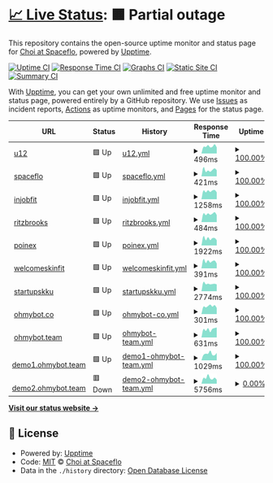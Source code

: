 # [📈 Live Status](https://choi-spaceflo.github.io/upptime-status): <!--live status--> **🟧 Partial outage**

This repository contains the open-source uptime monitor and status page for [Choi at Spaceflo](https://choi-spaceflo.github.io/uptime-status), powered by [Upptime](https://github.com/upptime/upptime).

[![Uptime CI](https://github.com/choi-spaceflo/uptime-status/workflows/Uptime%20CI/badge.svg)](https://github.com/choi-spaceflo/uptime-status/actions?query=workflow%3A%22Uptime+CI%22)
[![Response Time CI](https://github.com/choi-spaceflo/uptime-status/workflows/Response%20Time%20CI/badge.svg)](https://github.com/choi-spaceflo/uptime-status/actions?query=workflow%3A%22Response+Time+CI%22)
[![Graphs CI](https://github.com/choi-spaceflo/uptime-status/workflows/Graphs%20CI/badge.svg)](https://github.com/choi-spaceflo/uptime-status/actions?query=workflow%3A%22Graphs+CI%22)
[![Static Site CI](https://github.com/choi-spaceflo/uptime-status/workflows/Static%20Site%20CI/badge.svg)](https://github.com/choi-spaceflo/uptime-status/actions?query=workflow%3A%22Static+Site+CI%22)
[![Summary CI](https://github.com/choi-spaceflo/uptime-status/workflows/Summary%20CI/badge.svg)](https://github.com/choi-spaceflo/uptime-status/actions?query=workflow%3A%22Summary+CI%22)

With [Upptime](https://upptime.js.org), you can get your own unlimited and free uptime monitor and status page, powered entirely by a GitHub repository. We use [Issues](https://github.com/choi-spaceflo/uptime-status/issues) as incident reports, [Actions](https://github.com/choi-spaceflo/upptime-status/actions) as uptime monitors, and [Pages](https://choi-spaceflo.github.io/uptime-status) for the status page.

<!--start: status pages-->
<!-- This summary is generated by Upptime (https://github.com/upptime/upptime) -->
<!-- Do not edit this manually, your changes will be overwritten -->
<!-- prettier-ignore -->
| URL | Status | History | Response Time | Uptime |
| --- | ------ | ------- | ------------- | ------ |
| <img alt="" src="https://icons.duckduckgo.com/ip3/unicornvalley.io.ico" height="13"> [u12](https://unicornvalley.io) | 🟩 Up | [u12.yml](https://github.com/choi-spaceflo/uptime-status/commits/HEAD/history/u12.yml) | <details><summary><img alt="Response time graph" src="./graphs/u12/response-time-week.png" height="20"> 496ms</summary><br><a href="https://choi-spaceflo.github.io/uptime-status/history/u12"><img alt="Response time 534" src="https://img.shields.io/endpoint?url=https%3A%2F%2Fraw.githubusercontent.com%2Fchoi-spaceflo%2Fuptime-status%2FHEAD%2Fapi%2Fu12%2Fresponse-time.json"></a><br><a href="https://choi-spaceflo.github.io/uptime-status/history/u12"><img alt="24-hour response time 576" src="https://img.shields.io/endpoint?url=https%3A%2F%2Fraw.githubusercontent.com%2Fchoi-spaceflo%2Fuptime-status%2FHEAD%2Fapi%2Fu12%2Fresponse-time-day.json"></a><br><a href="https://choi-spaceflo.github.io/uptime-status/history/u12"><img alt="7-day response time 496" src="https://img.shields.io/endpoint?url=https%3A%2F%2Fraw.githubusercontent.com%2Fchoi-spaceflo%2Fuptime-status%2FHEAD%2Fapi%2Fu12%2Fresponse-time-week.json"></a><br><a href="https://choi-spaceflo.github.io/uptime-status/history/u12"><img alt="30-day response time 524" src="https://img.shields.io/endpoint?url=https%3A%2F%2Fraw.githubusercontent.com%2Fchoi-spaceflo%2Fuptime-status%2FHEAD%2Fapi%2Fu12%2Fresponse-time-month.json"></a><br><a href="https://choi-spaceflo.github.io/uptime-status/history/u12"><img alt="1-year response time 529" src="https://img.shields.io/endpoint?url=https%3A%2F%2Fraw.githubusercontent.com%2Fchoi-spaceflo%2Fuptime-status%2FHEAD%2Fapi%2Fu12%2Fresponse-time-year.json"></a></details> | <details><summary><a href="https://choi-spaceflo.github.io/uptime-status/history/u12">100.00%</a></summary><a href="https://choi-spaceflo.github.io/uptime-status/history/u12"><img alt="All-time uptime 95.68%" src="https://img.shields.io/endpoint?url=https%3A%2F%2Fraw.githubusercontent.com%2Fchoi-spaceflo%2Fuptime-status%2FHEAD%2Fapi%2Fu12%2Fuptime.json"></a><br><a href="https://choi-spaceflo.github.io/uptime-status/history/u12"><img alt="24-hour uptime 100.00%" src="https://img.shields.io/endpoint?url=https%3A%2F%2Fraw.githubusercontent.com%2Fchoi-spaceflo%2Fuptime-status%2FHEAD%2Fapi%2Fu12%2Fuptime-day.json"></a><br><a href="https://choi-spaceflo.github.io/uptime-status/history/u12"><img alt="7-day uptime 100.00%" src="https://img.shields.io/endpoint?url=https%3A%2F%2Fraw.githubusercontent.com%2Fchoi-spaceflo%2Fuptime-status%2FHEAD%2Fapi%2Fu12%2Fuptime-week.json"></a><br><a href="https://choi-spaceflo.github.io/uptime-status/history/u12"><img alt="30-day uptime 100.00%" src="https://img.shields.io/endpoint?url=https%3A%2F%2Fraw.githubusercontent.com%2Fchoi-spaceflo%2Fuptime-status%2FHEAD%2Fapi%2Fu12%2Fuptime-month.json"></a><br><a href="https://choi-spaceflo.github.io/uptime-status/history/u12"><img alt="1-year uptime 94.76%" src="https://img.shields.io/endpoint?url=https%3A%2F%2Fraw.githubusercontent.com%2Fchoi-spaceflo%2Fuptime-status%2FHEAD%2Fapi%2Fu12%2Fuptime-year.json"></a></details>
| <img alt="" src="https://icons.duckduckgo.com/ip3/spaceflo.io.ico" height="13"> [spaceflo](https://spaceflo.io) | 🟩 Up | [spaceflo.yml](https://github.com/choi-spaceflo/uptime-status/commits/HEAD/history/spaceflo.yml) | <details><summary><img alt="Response time graph" src="./graphs/spaceflo/response-time-week.png" height="20"> 421ms</summary><br><a href="https://choi-spaceflo.github.io/uptime-status/history/spaceflo"><img alt="Response time 498" src="https://img.shields.io/endpoint?url=https%3A%2F%2Fraw.githubusercontent.com%2Fchoi-spaceflo%2Fuptime-status%2FHEAD%2Fapi%2Fspaceflo%2Fresponse-time.json"></a><br><a href="https://choi-spaceflo.github.io/uptime-status/history/spaceflo"><img alt="24-hour response time 577" src="https://img.shields.io/endpoint?url=https%3A%2F%2Fraw.githubusercontent.com%2Fchoi-spaceflo%2Fuptime-status%2FHEAD%2Fapi%2Fspaceflo%2Fresponse-time-day.json"></a><br><a href="https://choi-spaceflo.github.io/uptime-status/history/spaceflo"><img alt="7-day response time 421" src="https://img.shields.io/endpoint?url=https%3A%2F%2Fraw.githubusercontent.com%2Fchoi-spaceflo%2Fuptime-status%2FHEAD%2Fapi%2Fspaceflo%2Fresponse-time-week.json"></a><br><a href="https://choi-spaceflo.github.io/uptime-status/history/spaceflo"><img alt="30-day response time 499" src="https://img.shields.io/endpoint?url=https%3A%2F%2Fraw.githubusercontent.com%2Fchoi-spaceflo%2Fuptime-status%2FHEAD%2Fapi%2Fspaceflo%2Fresponse-time-month.json"></a><br><a href="https://choi-spaceflo.github.io/uptime-status/history/spaceflo"><img alt="1-year response time 500" src="https://img.shields.io/endpoint?url=https%3A%2F%2Fraw.githubusercontent.com%2Fchoi-spaceflo%2Fuptime-status%2FHEAD%2Fapi%2Fspaceflo%2Fresponse-time-year.json"></a></details> | <details><summary><a href="https://choi-spaceflo.github.io/uptime-status/history/spaceflo">100.00%</a></summary><a href="https://choi-spaceflo.github.io/uptime-status/history/spaceflo"><img alt="All-time uptime 99.98%" src="https://img.shields.io/endpoint?url=https%3A%2F%2Fraw.githubusercontent.com%2Fchoi-spaceflo%2Fuptime-status%2FHEAD%2Fapi%2Fspaceflo%2Fuptime.json"></a><br><a href="https://choi-spaceflo.github.io/uptime-status/history/spaceflo"><img alt="24-hour uptime 100.00%" src="https://img.shields.io/endpoint?url=https%3A%2F%2Fraw.githubusercontent.com%2Fchoi-spaceflo%2Fuptime-status%2FHEAD%2Fapi%2Fspaceflo%2Fuptime-day.json"></a><br><a href="https://choi-spaceflo.github.io/uptime-status/history/spaceflo"><img alt="7-day uptime 100.00%" src="https://img.shields.io/endpoint?url=https%3A%2F%2Fraw.githubusercontent.com%2Fchoi-spaceflo%2Fuptime-status%2FHEAD%2Fapi%2Fspaceflo%2Fuptime-week.json"></a><br><a href="https://choi-spaceflo.github.io/uptime-status/history/spaceflo"><img alt="30-day uptime 100.00%" src="https://img.shields.io/endpoint?url=https%3A%2F%2Fraw.githubusercontent.com%2Fchoi-spaceflo%2Fuptime-status%2FHEAD%2Fapi%2Fspaceflo%2Fuptime-month.json"></a><br><a href="https://choi-spaceflo.github.io/uptime-status/history/spaceflo"><img alt="1-year uptime 99.98%" src="https://img.shields.io/endpoint?url=https%3A%2F%2Fraw.githubusercontent.com%2Fchoi-spaceflo%2Fuptime-status%2FHEAD%2Fapi%2Fspaceflo%2Fuptime-year.json"></a></details>
| <img alt="" src="https://icons.duckduckgo.com/ip3/sub.injobfit.com.ico" height="13"> [injobfit](https://sub.injobfit.com) | 🟩 Up | [injobfit.yml](https://github.com/choi-spaceflo/uptime-status/commits/HEAD/history/injobfit.yml) | <details><summary><img alt="Response time graph" src="./graphs/injobfit/response-time-week.png" height="20"> 1258ms</summary><br><a href="https://choi-spaceflo.github.io/uptime-status/history/injobfit"><img alt="Response time 1025" src="https://img.shields.io/endpoint?url=https%3A%2F%2Fraw.githubusercontent.com%2Fchoi-spaceflo%2Fuptime-status%2FHEAD%2Fapi%2Finjobfit%2Fresponse-time.json"></a><br><a href="https://choi-spaceflo.github.io/uptime-status/history/injobfit"><img alt="24-hour response time 1367" src="https://img.shields.io/endpoint?url=https%3A%2F%2Fraw.githubusercontent.com%2Fchoi-spaceflo%2Fuptime-status%2FHEAD%2Fapi%2Finjobfit%2Fresponse-time-day.json"></a><br><a href="https://choi-spaceflo.github.io/uptime-status/history/injobfit"><img alt="7-day response time 1258" src="https://img.shields.io/endpoint?url=https%3A%2F%2Fraw.githubusercontent.com%2Fchoi-spaceflo%2Fuptime-status%2FHEAD%2Fapi%2Finjobfit%2Fresponse-time-week.json"></a><br><a href="https://choi-spaceflo.github.io/uptime-status/history/injobfit"><img alt="30-day response time 1327" src="https://img.shields.io/endpoint?url=https%3A%2F%2Fraw.githubusercontent.com%2Fchoi-spaceflo%2Fuptime-status%2FHEAD%2Fapi%2Finjobfit%2Fresponse-time-month.json"></a><br><a href="https://choi-spaceflo.github.io/uptime-status/history/injobfit"><img alt="1-year response time 1057" src="https://img.shields.io/endpoint?url=https%3A%2F%2Fraw.githubusercontent.com%2Fchoi-spaceflo%2Fuptime-status%2FHEAD%2Fapi%2Finjobfit%2Fresponse-time-year.json"></a></details> | <details><summary><a href="https://choi-spaceflo.github.io/uptime-status/history/injobfit">100.00%</a></summary><a href="https://choi-spaceflo.github.io/uptime-status/history/injobfit"><img alt="All-time uptime 98.09%" src="https://img.shields.io/endpoint?url=https%3A%2F%2Fraw.githubusercontent.com%2Fchoi-spaceflo%2Fuptime-status%2FHEAD%2Fapi%2Finjobfit%2Fuptime.json"></a><br><a href="https://choi-spaceflo.github.io/uptime-status/history/injobfit"><img alt="24-hour uptime 100.00%" src="https://img.shields.io/endpoint?url=https%3A%2F%2Fraw.githubusercontent.com%2Fchoi-spaceflo%2Fuptime-status%2FHEAD%2Fapi%2Finjobfit%2Fuptime-day.json"></a><br><a href="https://choi-spaceflo.github.io/uptime-status/history/injobfit"><img alt="7-day uptime 100.00%" src="https://img.shields.io/endpoint?url=https%3A%2F%2Fraw.githubusercontent.com%2Fchoi-spaceflo%2Fuptime-status%2FHEAD%2Fapi%2Finjobfit%2Fuptime-week.json"></a><br><a href="https://choi-spaceflo.github.io/uptime-status/history/injobfit"><img alt="30-day uptime 99.93%" src="https://img.shields.io/endpoint?url=https%3A%2F%2Fraw.githubusercontent.com%2Fchoi-spaceflo%2Fuptime-status%2FHEAD%2Fapi%2Finjobfit%2Fuptime-month.json"></a><br><a href="https://choi-spaceflo.github.io/uptime-status/history/injobfit"><img alt="1-year uptime 97.68%" src="https://img.shields.io/endpoint?url=https%3A%2F%2Fraw.githubusercontent.com%2Fchoi-spaceflo%2Fuptime-status%2FHEAD%2Fapi%2Finjobfit%2Fuptime-year.json"></a></details>
| <img alt="" src="https://icons.duckduckgo.com/ip3/ritzbrooks.com.ico" height="13"> [ritzbrooks](https://ritzbrooks.com) | 🟩 Up | [ritzbrooks.yml](https://github.com/choi-spaceflo/uptime-status/commits/HEAD/history/ritzbrooks.yml) | <details><summary><img alt="Response time graph" src="./graphs/ritzbrooks/response-time-week.png" height="20"> 484ms</summary><br><a href="https://choi-spaceflo.github.io/uptime-status/history/ritzbrooks"><img alt="Response time 499" src="https://img.shields.io/endpoint?url=https%3A%2F%2Fraw.githubusercontent.com%2Fchoi-spaceflo%2Fuptime-status%2FHEAD%2Fapi%2Fritzbrooks%2Fresponse-time.json"></a><br><a href="https://choi-spaceflo.github.io/uptime-status/history/ritzbrooks"><img alt="24-hour response time 579" src="https://img.shields.io/endpoint?url=https%3A%2F%2Fraw.githubusercontent.com%2Fchoi-spaceflo%2Fuptime-status%2FHEAD%2Fapi%2Fritzbrooks%2Fresponse-time-day.json"></a><br><a href="https://choi-spaceflo.github.io/uptime-status/history/ritzbrooks"><img alt="7-day response time 484" src="https://img.shields.io/endpoint?url=https%3A%2F%2Fraw.githubusercontent.com%2Fchoi-spaceflo%2Fuptime-status%2FHEAD%2Fapi%2Fritzbrooks%2Fresponse-time-week.json"></a><br><a href="https://choi-spaceflo.github.io/uptime-status/history/ritzbrooks"><img alt="30-day response time 519" src="https://img.shields.io/endpoint?url=https%3A%2F%2Fraw.githubusercontent.com%2Fchoi-spaceflo%2Fuptime-status%2FHEAD%2Fapi%2Fritzbrooks%2Fresponse-time-month.json"></a><br><a href="https://choi-spaceflo.github.io/uptime-status/history/ritzbrooks"><img alt="1-year response time 502" src="https://img.shields.io/endpoint?url=https%3A%2F%2Fraw.githubusercontent.com%2Fchoi-spaceflo%2Fuptime-status%2FHEAD%2Fapi%2Fritzbrooks%2Fresponse-time-year.json"></a></details> | <details><summary><a href="https://choi-spaceflo.github.io/uptime-status/history/ritzbrooks">100.00%</a></summary><a href="https://choi-spaceflo.github.io/uptime-status/history/ritzbrooks"><img alt="All-time uptime 98.09%" src="https://img.shields.io/endpoint?url=https%3A%2F%2Fraw.githubusercontent.com%2Fchoi-spaceflo%2Fuptime-status%2FHEAD%2Fapi%2Fritzbrooks%2Fuptime.json"></a><br><a href="https://choi-spaceflo.github.io/uptime-status/history/ritzbrooks"><img alt="24-hour uptime 100.00%" src="https://img.shields.io/endpoint?url=https%3A%2F%2Fraw.githubusercontent.com%2Fchoi-spaceflo%2Fuptime-status%2FHEAD%2Fapi%2Fritzbrooks%2Fuptime-day.json"></a><br><a href="https://choi-spaceflo.github.io/uptime-status/history/ritzbrooks"><img alt="7-day uptime 100.00%" src="https://img.shields.io/endpoint?url=https%3A%2F%2Fraw.githubusercontent.com%2Fchoi-spaceflo%2Fuptime-status%2FHEAD%2Fapi%2Fritzbrooks%2Fuptime-week.json"></a><br><a href="https://choi-spaceflo.github.io/uptime-status/history/ritzbrooks"><img alt="30-day uptime 99.93%" src="https://img.shields.io/endpoint?url=https%3A%2F%2Fraw.githubusercontent.com%2Fchoi-spaceflo%2Fuptime-status%2FHEAD%2Fapi%2Fritzbrooks%2Fuptime-month.json"></a><br><a href="https://choi-spaceflo.github.io/uptime-status/history/ritzbrooks"><img alt="1-year uptime 97.68%" src="https://img.shields.io/endpoint?url=https%3A%2F%2Fraw.githubusercontent.com%2Fchoi-spaceflo%2Fuptime-status%2FHEAD%2Fapi%2Fritzbrooks%2Fuptime-year.json"></a></details>
| <img alt="" src="https://icons.duckduckgo.com/ip3/poinex.co.kr.ico" height="13"> [poinex](https://poinex.co.kr) | 🟩 Up | [poinex.yml](https://github.com/choi-spaceflo/uptime-status/commits/HEAD/history/poinex.yml) | <details><summary><img alt="Response time graph" src="./graphs/poinex/response-time-week.png" height="20"> 1922ms</summary><br><a href="https://choi-spaceflo.github.io/uptime-status/history/poinex"><img alt="Response time 2082" src="https://img.shields.io/endpoint?url=https%3A%2F%2Fraw.githubusercontent.com%2Fchoi-spaceflo%2Fuptime-status%2FHEAD%2Fapi%2Fpoinex%2Fresponse-time.json"></a><br><a href="https://choi-spaceflo.github.io/uptime-status/history/poinex"><img alt="24-hour response time 2190" src="https://img.shields.io/endpoint?url=https%3A%2F%2Fraw.githubusercontent.com%2Fchoi-spaceflo%2Fuptime-status%2FHEAD%2Fapi%2Fpoinex%2Fresponse-time-day.json"></a><br><a href="https://choi-spaceflo.github.io/uptime-status/history/poinex"><img alt="7-day response time 1922" src="https://img.shields.io/endpoint?url=https%3A%2F%2Fraw.githubusercontent.com%2Fchoi-spaceflo%2Fuptime-status%2FHEAD%2Fapi%2Fpoinex%2Fresponse-time-week.json"></a><br><a href="https://choi-spaceflo.github.io/uptime-status/history/poinex"><img alt="30-day response time 2041" src="https://img.shields.io/endpoint?url=https%3A%2F%2Fraw.githubusercontent.com%2Fchoi-spaceflo%2Fuptime-status%2FHEAD%2Fapi%2Fpoinex%2Fresponse-time-month.json"></a><br><a href="https://choi-spaceflo.github.io/uptime-status/history/poinex"><img alt="1-year response time 2124" src="https://img.shields.io/endpoint?url=https%3A%2F%2Fraw.githubusercontent.com%2Fchoi-spaceflo%2Fuptime-status%2FHEAD%2Fapi%2Fpoinex%2Fresponse-time-year.json"></a></details> | <details><summary><a href="https://choi-spaceflo.github.io/uptime-status/history/poinex">100.00%</a></summary><a href="https://choi-spaceflo.github.io/uptime-status/history/poinex"><img alt="All-time uptime 97.94%" src="https://img.shields.io/endpoint?url=https%3A%2F%2Fraw.githubusercontent.com%2Fchoi-spaceflo%2Fuptime-status%2FHEAD%2Fapi%2Fpoinex%2Fuptime.json"></a><br><a href="https://choi-spaceflo.github.io/uptime-status/history/poinex"><img alt="24-hour uptime 100.00%" src="https://img.shields.io/endpoint?url=https%3A%2F%2Fraw.githubusercontent.com%2Fchoi-spaceflo%2Fuptime-status%2FHEAD%2Fapi%2Fpoinex%2Fuptime-day.json"></a><br><a href="https://choi-spaceflo.github.io/uptime-status/history/poinex"><img alt="7-day uptime 100.00%" src="https://img.shields.io/endpoint?url=https%3A%2F%2Fraw.githubusercontent.com%2Fchoi-spaceflo%2Fuptime-status%2FHEAD%2Fapi%2Fpoinex%2Fuptime-week.json"></a><br><a href="https://choi-spaceflo.github.io/uptime-status/history/poinex"><img alt="30-day uptime 99.93%" src="https://img.shields.io/endpoint?url=https%3A%2F%2Fraw.githubusercontent.com%2Fchoi-spaceflo%2Fuptime-status%2FHEAD%2Fapi%2Fpoinex%2Fuptime-month.json"></a><br><a href="https://choi-spaceflo.github.io/uptime-status/history/poinex"><img alt="1-year uptime 97.52%" src="https://img.shields.io/endpoint?url=https%3A%2F%2Fraw.githubusercontent.com%2Fchoi-spaceflo%2Fuptime-status%2FHEAD%2Fapi%2Fpoinex%2Fuptime-year.json"></a></details>
| <img alt="" src="https://icons.duckduckgo.com/ip3/welcomeskinfit.com.ico" height="13"> [welcomeskinfit](https://welcomeskinfit.com) | 🟩 Up | [welcomeskinfit.yml](https://github.com/choi-spaceflo/uptime-status/commits/HEAD/history/welcomeskinfit.yml) | <details><summary><img alt="Response time graph" src="./graphs/welcomeskinfit/response-time-week.png" height="20"> 391ms</summary><br><a href="https://choi-spaceflo.github.io/uptime-status/history/welcomeskinfit"><img alt="Response time 446" src="https://img.shields.io/endpoint?url=https%3A%2F%2Fraw.githubusercontent.com%2Fchoi-spaceflo%2Fuptime-status%2FHEAD%2Fapi%2Fwelcomeskinfit%2Fresponse-time.json"></a><br><a href="https://choi-spaceflo.github.io/uptime-status/history/welcomeskinfit"><img alt="24-hour response time 481" src="https://img.shields.io/endpoint?url=https%3A%2F%2Fraw.githubusercontent.com%2Fchoi-spaceflo%2Fuptime-status%2FHEAD%2Fapi%2Fwelcomeskinfit%2Fresponse-time-day.json"></a><br><a href="https://choi-spaceflo.github.io/uptime-status/history/welcomeskinfit"><img alt="7-day response time 391" src="https://img.shields.io/endpoint?url=https%3A%2F%2Fraw.githubusercontent.com%2Fchoi-spaceflo%2Fuptime-status%2FHEAD%2Fapi%2Fwelcomeskinfit%2Fresponse-time-week.json"></a><br><a href="https://choi-spaceflo.github.io/uptime-status/history/welcomeskinfit"><img alt="30-day response time 420" src="https://img.shields.io/endpoint?url=https%3A%2F%2Fraw.githubusercontent.com%2Fchoi-spaceflo%2Fuptime-status%2FHEAD%2Fapi%2Fwelcomeskinfit%2Fresponse-time-month.json"></a><br><a href="https://choi-spaceflo.github.io/uptime-status/history/welcomeskinfit"><img alt="1-year response time 444" src="https://img.shields.io/endpoint?url=https%3A%2F%2Fraw.githubusercontent.com%2Fchoi-spaceflo%2Fuptime-status%2FHEAD%2Fapi%2Fwelcomeskinfit%2Fresponse-time-year.json"></a></details> | <details><summary><a href="https://choi-spaceflo.github.io/uptime-status/history/welcomeskinfit">100.00%</a></summary><a href="https://choi-spaceflo.github.io/uptime-status/history/welcomeskinfit"><img alt="All-time uptime 99.72%" src="https://img.shields.io/endpoint?url=https%3A%2F%2Fraw.githubusercontent.com%2Fchoi-spaceflo%2Fuptime-status%2FHEAD%2Fapi%2Fwelcomeskinfit%2Fuptime.json"></a><br><a href="https://choi-spaceflo.github.io/uptime-status/history/welcomeskinfit"><img alt="24-hour uptime 100.00%" src="https://img.shields.io/endpoint?url=https%3A%2F%2Fraw.githubusercontent.com%2Fchoi-spaceflo%2Fuptime-status%2FHEAD%2Fapi%2Fwelcomeskinfit%2Fuptime-day.json"></a><br><a href="https://choi-spaceflo.github.io/uptime-status/history/welcomeskinfit"><img alt="7-day uptime 100.00%" src="https://img.shields.io/endpoint?url=https%3A%2F%2Fraw.githubusercontent.com%2Fchoi-spaceflo%2Fuptime-status%2FHEAD%2Fapi%2Fwelcomeskinfit%2Fuptime-week.json"></a><br><a href="https://choi-spaceflo.github.io/uptime-status/history/welcomeskinfit"><img alt="30-day uptime 100.00%" src="https://img.shields.io/endpoint?url=https%3A%2F%2Fraw.githubusercontent.com%2Fchoi-spaceflo%2Fuptime-status%2FHEAD%2Fapi%2Fwelcomeskinfit%2Fuptime-month.json"></a><br><a href="https://choi-spaceflo.github.io/uptime-status/history/welcomeskinfit"><img alt="1-year uptime 99.67%" src="https://img.shields.io/endpoint?url=https%3A%2F%2Fraw.githubusercontent.com%2Fchoi-spaceflo%2Fuptime-status%2FHEAD%2Fapi%2Fwelcomeskinfit%2Fuptime-year.json"></a></details>
| <img alt="" src="https://icons.duckduckgo.com/ip3/startup.skku.edu.ico" height="13"> [startupskku](http://startup.skku.edu) | 🟩 Up | [startupskku.yml](https://github.com/choi-spaceflo/uptime-status/commits/HEAD/history/startupskku.yml) | <details><summary><img alt="Response time graph" src="./graphs/startupskku/response-time-week.png" height="20"> 2774ms</summary><br><a href="https://choi-spaceflo.github.io/uptime-status/history/startupskku"><img alt="Response time 3231" src="https://img.shields.io/endpoint?url=https%3A%2F%2Fraw.githubusercontent.com%2Fchoi-spaceflo%2Fuptime-status%2FHEAD%2Fapi%2Fstartupskku%2Fresponse-time.json"></a><br><a href="https://choi-spaceflo.github.io/uptime-status/history/startupskku"><img alt="24-hour response time 2900" src="https://img.shields.io/endpoint?url=https%3A%2F%2Fraw.githubusercontent.com%2Fchoi-spaceflo%2Fuptime-status%2FHEAD%2Fapi%2Fstartupskku%2Fresponse-time-day.json"></a><br><a href="https://choi-spaceflo.github.io/uptime-status/history/startupskku"><img alt="7-day response time 2774" src="https://img.shields.io/endpoint?url=https%3A%2F%2Fraw.githubusercontent.com%2Fchoi-spaceflo%2Fuptime-status%2FHEAD%2Fapi%2Fstartupskku%2Fresponse-time-week.json"></a><br><a href="https://choi-spaceflo.github.io/uptime-status/history/startupskku"><img alt="30-day response time 2946" src="https://img.shields.io/endpoint?url=https%3A%2F%2Fraw.githubusercontent.com%2Fchoi-spaceflo%2Fuptime-status%2FHEAD%2Fapi%2Fstartupskku%2Fresponse-time-month.json"></a><br><a href="https://choi-spaceflo.github.io/uptime-status/history/startupskku"><img alt="1-year response time 3096" src="https://img.shields.io/endpoint?url=https%3A%2F%2Fraw.githubusercontent.com%2Fchoi-spaceflo%2Fuptime-status%2FHEAD%2Fapi%2Fstartupskku%2Fresponse-time-year.json"></a></details> | <details><summary><a href="https://choi-spaceflo.github.io/uptime-status/history/startupskku">100.00%</a></summary><a href="https://choi-spaceflo.github.io/uptime-status/history/startupskku"><img alt="All-time uptime 68.87%" src="https://img.shields.io/endpoint?url=https%3A%2F%2Fraw.githubusercontent.com%2Fchoi-spaceflo%2Fuptime-status%2FHEAD%2Fapi%2Fstartupskku%2Fuptime.json"></a><br><a href="https://choi-spaceflo.github.io/uptime-status/history/startupskku"><img alt="24-hour uptime 100.00%" src="https://img.shields.io/endpoint?url=https%3A%2F%2Fraw.githubusercontent.com%2Fchoi-spaceflo%2Fuptime-status%2FHEAD%2Fapi%2Fstartupskku%2Fuptime-day.json"></a><br><a href="https://choi-spaceflo.github.io/uptime-status/history/startupskku"><img alt="7-day uptime 100.00%" src="https://img.shields.io/endpoint?url=https%3A%2F%2Fraw.githubusercontent.com%2Fchoi-spaceflo%2Fuptime-status%2FHEAD%2Fapi%2Fstartupskku%2Fuptime-week.json"></a><br><a href="https://choi-spaceflo.github.io/uptime-status/history/startupskku"><img alt="30-day uptime 100.00%" src="https://img.shields.io/endpoint?url=https%3A%2F%2Fraw.githubusercontent.com%2Fchoi-spaceflo%2Fuptime-status%2FHEAD%2Fapi%2Fstartupskku%2Fuptime-month.json"></a><br><a href="https://choi-spaceflo.github.io/uptime-status/history/startupskku"><img alt="1-year uptime 64.95%" src="https://img.shields.io/endpoint?url=https%3A%2F%2Fraw.githubusercontent.com%2Fchoi-spaceflo%2Fuptime-status%2FHEAD%2Fapi%2Fstartupskku%2Fuptime-year.json"></a></details>
| <img alt="" src="https://icons.duckduckgo.com/ip3/ohmybot.co.ico" height="13"> [ohmybot.co](https://ohmybot.co) | 🟩 Up | [ohmybot-co.yml](https://github.com/choi-spaceflo/uptime-status/commits/HEAD/history/ohmybot-co.yml) | <details><summary><img alt="Response time graph" src="./graphs/ohmybot-co/response-time-week.png" height="20"> 301ms</summary><br><a href="https://choi-spaceflo.github.io/uptime-status/history/ohmybot-co"><img alt="Response time 389" src="https://img.shields.io/endpoint?url=https%3A%2F%2Fraw.githubusercontent.com%2Fchoi-spaceflo%2Fuptime-status%2FHEAD%2Fapi%2Fohmybot-co%2Fresponse-time.json"></a><br><a href="https://choi-spaceflo.github.io/uptime-status/history/ohmybot-co"><img alt="24-hour response time 302" src="https://img.shields.io/endpoint?url=https%3A%2F%2Fraw.githubusercontent.com%2Fchoi-spaceflo%2Fuptime-status%2FHEAD%2Fapi%2Fohmybot-co%2Fresponse-time-day.json"></a><br><a href="https://choi-spaceflo.github.io/uptime-status/history/ohmybot-co"><img alt="7-day response time 301" src="https://img.shields.io/endpoint?url=https%3A%2F%2Fraw.githubusercontent.com%2Fchoi-spaceflo%2Fuptime-status%2FHEAD%2Fapi%2Fohmybot-co%2Fresponse-time-week.json"></a><br><a href="https://choi-spaceflo.github.io/uptime-status/history/ohmybot-co"><img alt="30-day response time 403" src="https://img.shields.io/endpoint?url=https%3A%2F%2Fraw.githubusercontent.com%2Fchoi-spaceflo%2Fuptime-status%2FHEAD%2Fapi%2Fohmybot-co%2Fresponse-time-month.json"></a><br><a href="https://choi-spaceflo.github.io/uptime-status/history/ohmybot-co"><img alt="1-year response time 389" src="https://img.shields.io/endpoint?url=https%3A%2F%2Fraw.githubusercontent.com%2Fchoi-spaceflo%2Fuptime-status%2FHEAD%2Fapi%2Fohmybot-co%2Fresponse-time-year.json"></a></details> | <details><summary><a href="https://choi-spaceflo.github.io/uptime-status/history/ohmybot-co">100.00%</a></summary><a href="https://choi-spaceflo.github.io/uptime-status/history/ohmybot-co"><img alt="All-time uptime 100.00%" src="https://img.shields.io/endpoint?url=https%3A%2F%2Fraw.githubusercontent.com%2Fchoi-spaceflo%2Fuptime-status%2FHEAD%2Fapi%2Fohmybot-co%2Fuptime.json"></a><br><a href="https://choi-spaceflo.github.io/uptime-status/history/ohmybot-co"><img alt="24-hour uptime 100.00%" src="https://img.shields.io/endpoint?url=https%3A%2F%2Fraw.githubusercontent.com%2Fchoi-spaceflo%2Fuptime-status%2FHEAD%2Fapi%2Fohmybot-co%2Fuptime-day.json"></a><br><a href="https://choi-spaceflo.github.io/uptime-status/history/ohmybot-co"><img alt="7-day uptime 100.00%" src="https://img.shields.io/endpoint?url=https%3A%2F%2Fraw.githubusercontent.com%2Fchoi-spaceflo%2Fuptime-status%2FHEAD%2Fapi%2Fohmybot-co%2Fuptime-week.json"></a><br><a href="https://choi-spaceflo.github.io/uptime-status/history/ohmybot-co"><img alt="30-day uptime 100.00%" src="https://img.shields.io/endpoint?url=https%3A%2F%2Fraw.githubusercontent.com%2Fchoi-spaceflo%2Fuptime-status%2FHEAD%2Fapi%2Fohmybot-co%2Fuptime-month.json"></a><br><a href="https://choi-spaceflo.github.io/uptime-status/history/ohmybot-co"><img alt="1-year uptime 100.00%" src="https://img.shields.io/endpoint?url=https%3A%2F%2Fraw.githubusercontent.com%2Fchoi-spaceflo%2Fuptime-status%2FHEAD%2Fapi%2Fohmybot-co%2Fuptime-year.json"></a></details>
| <img alt="" src="https://icons.duckduckgo.com/ip3/ohmybot.team.ico" height="13"> [ohmybot.team](https://ohmybot.team) | 🟩 Up | [ohmybot-team.yml](https://github.com/choi-spaceflo/uptime-status/commits/HEAD/history/ohmybot-team.yml) | <details><summary><img alt="Response time graph" src="./graphs/ohmybot-team/response-time-week.png" height="20"> 631ms</summary><br><a href="https://choi-spaceflo.github.io/uptime-status/history/ohmybot-team"><img alt="Response time 698" src="https://img.shields.io/endpoint?url=https%3A%2F%2Fraw.githubusercontent.com%2Fchoi-spaceflo%2Fuptime-status%2FHEAD%2Fapi%2Fohmybot-team%2Fresponse-time.json"></a><br><a href="https://choi-spaceflo.github.io/uptime-status/history/ohmybot-team"><img alt="24-hour response time 613" src="https://img.shields.io/endpoint?url=https%3A%2F%2Fraw.githubusercontent.com%2Fchoi-spaceflo%2Fuptime-status%2FHEAD%2Fapi%2Fohmybot-team%2Fresponse-time-day.json"></a><br><a href="https://choi-spaceflo.github.io/uptime-status/history/ohmybot-team"><img alt="7-day response time 631" src="https://img.shields.io/endpoint?url=https%3A%2F%2Fraw.githubusercontent.com%2Fchoi-spaceflo%2Fuptime-status%2FHEAD%2Fapi%2Fohmybot-team%2Fresponse-time-week.json"></a><br><a href="https://choi-spaceflo.github.io/uptime-status/history/ohmybot-team"><img alt="30-day response time 664" src="https://img.shields.io/endpoint?url=https%3A%2F%2Fraw.githubusercontent.com%2Fchoi-spaceflo%2Fuptime-status%2FHEAD%2Fapi%2Fohmybot-team%2Fresponse-time-month.json"></a><br><a href="https://choi-spaceflo.github.io/uptime-status/history/ohmybot-team"><img alt="1-year response time 698" src="https://img.shields.io/endpoint?url=https%3A%2F%2Fraw.githubusercontent.com%2Fchoi-spaceflo%2Fuptime-status%2FHEAD%2Fapi%2Fohmybot-team%2Fresponse-time-year.json"></a></details> | <details><summary><a href="https://choi-spaceflo.github.io/uptime-status/history/ohmybot-team">100.00%</a></summary><a href="https://choi-spaceflo.github.io/uptime-status/history/ohmybot-team"><img alt="All-time uptime 93.00%" src="https://img.shields.io/endpoint?url=https%3A%2F%2Fraw.githubusercontent.com%2Fchoi-spaceflo%2Fuptime-status%2FHEAD%2Fapi%2Fohmybot-team%2Fuptime.json"></a><br><a href="https://choi-spaceflo.github.io/uptime-status/history/ohmybot-team"><img alt="24-hour uptime 100.00%" src="https://img.shields.io/endpoint?url=https%3A%2F%2Fraw.githubusercontent.com%2Fchoi-spaceflo%2Fuptime-status%2FHEAD%2Fapi%2Fohmybot-team%2Fuptime-day.json"></a><br><a href="https://choi-spaceflo.github.io/uptime-status/history/ohmybot-team"><img alt="7-day uptime 100.00%" src="https://img.shields.io/endpoint?url=https%3A%2F%2Fraw.githubusercontent.com%2Fchoi-spaceflo%2Fuptime-status%2FHEAD%2Fapi%2Fohmybot-team%2Fuptime-week.json"></a><br><a href="https://choi-spaceflo.github.io/uptime-status/history/ohmybot-team"><img alt="30-day uptime 100.00%" src="https://img.shields.io/endpoint?url=https%3A%2F%2Fraw.githubusercontent.com%2Fchoi-spaceflo%2Fuptime-status%2FHEAD%2Fapi%2Fohmybot-team%2Fuptime-month.json"></a><br><a href="https://choi-spaceflo.github.io/uptime-status/history/ohmybot-team"><img alt="1-year uptime 93.00%" src="https://img.shields.io/endpoint?url=https%3A%2F%2Fraw.githubusercontent.com%2Fchoi-spaceflo%2Fuptime-status%2FHEAD%2Fapi%2Fohmybot-team%2Fuptime-year.json"></a></details>
| <img alt="" src="https://icons.duckduckgo.com/ip3/demo1.ohmybot.team.ico" height="13"> [demo1.ohmybot.team](https://demo1.ohmybot.team) | 🟩 Up | [demo1-ohmybot-team.yml](https://github.com/choi-spaceflo/uptime-status/commits/HEAD/history/demo1-ohmybot-team.yml) | <details><summary><img alt="Response time graph" src="./graphs/demo1-ohmybot-team/response-time-week.png" height="20"> 1029ms</summary><br><a href="https://choi-spaceflo.github.io/uptime-status/history/demo1-ohmybot-team"><img alt="Response time 1051" src="https://img.shields.io/endpoint?url=https%3A%2F%2Fraw.githubusercontent.com%2Fchoi-spaceflo%2Fuptime-status%2FHEAD%2Fapi%2Fdemo1-ohmybot-team%2Fresponse-time.json"></a><br><a href="https://choi-spaceflo.github.io/uptime-status/history/demo1-ohmybot-team"><img alt="24-hour response time 957" src="https://img.shields.io/endpoint?url=https%3A%2F%2Fraw.githubusercontent.com%2Fchoi-spaceflo%2Fuptime-status%2FHEAD%2Fapi%2Fdemo1-ohmybot-team%2Fresponse-time-day.json"></a><br><a href="https://choi-spaceflo.github.io/uptime-status/history/demo1-ohmybot-team"><img alt="7-day response time 1029" src="https://img.shields.io/endpoint?url=https%3A%2F%2Fraw.githubusercontent.com%2Fchoi-spaceflo%2Fuptime-status%2FHEAD%2Fapi%2Fdemo1-ohmybot-team%2Fresponse-time-week.json"></a><br><a href="https://choi-spaceflo.github.io/uptime-status/history/demo1-ohmybot-team"><img alt="30-day response time 979" src="https://img.shields.io/endpoint?url=https%3A%2F%2Fraw.githubusercontent.com%2Fchoi-spaceflo%2Fuptime-status%2FHEAD%2Fapi%2Fdemo1-ohmybot-team%2Fresponse-time-month.json"></a><br><a href="https://choi-spaceflo.github.io/uptime-status/history/demo1-ohmybot-team"><img alt="1-year response time 1051" src="https://img.shields.io/endpoint?url=https%3A%2F%2Fraw.githubusercontent.com%2Fchoi-spaceflo%2Fuptime-status%2FHEAD%2Fapi%2Fdemo1-ohmybot-team%2Fresponse-time-year.json"></a></details> | <details><summary><a href="https://choi-spaceflo.github.io/uptime-status/history/demo1-ohmybot-team">100.00%</a></summary><a href="https://choi-spaceflo.github.io/uptime-status/history/demo1-ohmybot-team"><img alt="All-time uptime 99.79%" src="https://img.shields.io/endpoint?url=https%3A%2F%2Fraw.githubusercontent.com%2Fchoi-spaceflo%2Fuptime-status%2FHEAD%2Fapi%2Fdemo1-ohmybot-team%2Fuptime.json"></a><br><a href="https://choi-spaceflo.github.io/uptime-status/history/demo1-ohmybot-team"><img alt="24-hour uptime 100.00%" src="https://img.shields.io/endpoint?url=https%3A%2F%2Fraw.githubusercontent.com%2Fchoi-spaceflo%2Fuptime-status%2FHEAD%2Fapi%2Fdemo1-ohmybot-team%2Fuptime-day.json"></a><br><a href="https://choi-spaceflo.github.io/uptime-status/history/demo1-ohmybot-team"><img alt="7-day uptime 100.00%" src="https://img.shields.io/endpoint?url=https%3A%2F%2Fraw.githubusercontent.com%2Fchoi-spaceflo%2Fuptime-status%2FHEAD%2Fapi%2Fdemo1-ohmybot-team%2Fuptime-week.json"></a><br><a href="https://choi-spaceflo.github.io/uptime-status/history/demo1-ohmybot-team"><img alt="30-day uptime 99.82%" src="https://img.shields.io/endpoint?url=https%3A%2F%2Fraw.githubusercontent.com%2Fchoi-spaceflo%2Fuptime-status%2FHEAD%2Fapi%2Fdemo1-ohmybot-team%2Fuptime-month.json"></a><br><a href="https://choi-spaceflo.github.io/uptime-status/history/demo1-ohmybot-team"><img alt="1-year uptime 99.79%" src="https://img.shields.io/endpoint?url=https%3A%2F%2Fraw.githubusercontent.com%2Fchoi-spaceflo%2Fuptime-status%2FHEAD%2Fapi%2Fdemo1-ohmybot-team%2Fuptime-year.json"></a></details>
| <img alt="" src="https://icons.duckduckgo.com/ip3/demo2.ohmybot.team.ico" height="13"> [demo2.ohmybot.team](https://demo2.ohmybot.team) | 🟥 Down | [demo2-ohmybot-team.yml](https://github.com/choi-spaceflo/uptime-status/commits/HEAD/history/demo2-ohmybot-team.yml) | <details><summary><img alt="Response time graph" src="./graphs/demo2-ohmybot-team/response-time-week.png" height="20"> 5756ms</summary><br><a href="https://choi-spaceflo.github.io/uptime-status/history/demo2-ohmybot-team"><img alt="Response time 3132" src="https://img.shields.io/endpoint?url=https%3A%2F%2Fraw.githubusercontent.com%2Fchoi-spaceflo%2Fuptime-status%2FHEAD%2Fapi%2Fdemo2-ohmybot-team%2Fresponse-time.json"></a><br><a href="https://choi-spaceflo.github.io/uptime-status/history/demo2-ohmybot-team"><img alt="24-hour response time 8033" src="https://img.shields.io/endpoint?url=https%3A%2F%2Fraw.githubusercontent.com%2Fchoi-spaceflo%2Fuptime-status%2FHEAD%2Fapi%2Fdemo2-ohmybot-team%2Fresponse-time-day.json"></a><br><a href="https://choi-spaceflo.github.io/uptime-status/history/demo2-ohmybot-team"><img alt="7-day response time 5756" src="https://img.shields.io/endpoint?url=https%3A%2F%2Fraw.githubusercontent.com%2Fchoi-spaceflo%2Fuptime-status%2FHEAD%2Fapi%2Fdemo2-ohmybot-team%2Fresponse-time-week.json"></a><br><a href="https://choi-spaceflo.github.io/uptime-status/history/demo2-ohmybot-team"><img alt="30-day response time 4199" src="https://img.shields.io/endpoint?url=https%3A%2F%2Fraw.githubusercontent.com%2Fchoi-spaceflo%2Fuptime-status%2FHEAD%2Fapi%2Fdemo2-ohmybot-team%2Fresponse-time-month.json"></a><br><a href="https://choi-spaceflo.github.io/uptime-status/history/demo2-ohmybot-team"><img alt="1-year response time 3132" src="https://img.shields.io/endpoint?url=https%3A%2F%2Fraw.githubusercontent.com%2Fchoi-spaceflo%2Fuptime-status%2FHEAD%2Fapi%2Fdemo2-ohmybot-team%2Fresponse-time-year.json"></a></details> | <details><summary><a href="https://choi-spaceflo.github.io/uptime-status/history/demo2-ohmybot-team">0.00%</a></summary><a href="https://choi-spaceflo.github.io/uptime-status/history/demo2-ohmybot-team"><img alt="All-time uptime 27.70%" src="https://img.shields.io/endpoint?url=https%3A%2F%2Fraw.githubusercontent.com%2Fchoi-spaceflo%2Fuptime-status%2FHEAD%2Fapi%2Fdemo2-ohmybot-team%2Fuptime.json"></a><br><a href="https://choi-spaceflo.github.io/uptime-status/history/demo2-ohmybot-team"><img alt="24-hour uptime 0.00%" src="https://img.shields.io/endpoint?url=https%3A%2F%2Fraw.githubusercontent.com%2Fchoi-spaceflo%2Fuptime-status%2FHEAD%2Fapi%2Fdemo2-ohmybot-team%2Fuptime-day.json"></a><br><a href="https://choi-spaceflo.github.io/uptime-status/history/demo2-ohmybot-team"><img alt="7-day uptime 0.00%" src="https://img.shields.io/endpoint?url=https%3A%2F%2Fraw.githubusercontent.com%2Fchoi-spaceflo%2Fuptime-status%2FHEAD%2Fapi%2Fdemo2-ohmybot-team%2Fuptime-week.json"></a><br><a href="https://choi-spaceflo.github.io/uptime-status/history/demo2-ohmybot-team"><img alt="30-day uptime 0.00%" src="https://img.shields.io/endpoint?url=https%3A%2F%2Fraw.githubusercontent.com%2Fchoi-spaceflo%2Fuptime-status%2FHEAD%2Fapi%2Fdemo2-ohmybot-team%2Fuptime-month.json"></a><br><a href="https://choi-spaceflo.github.io/uptime-status/history/demo2-ohmybot-team"><img alt="1-year uptime 27.70%" src="https://img.shields.io/endpoint?url=https%3A%2F%2Fraw.githubusercontent.com%2Fchoi-spaceflo%2Fuptime-status%2FHEAD%2Fapi%2Fdemo2-ohmybot-team%2Fuptime-year.json"></a></details>

<!--end: status pages-->

[**Visit our status website →**](https://choi-spaceflo.github.io/uptime-status)

## 📄 License

- Powered by: [Upptime](https://github.com/upptime/upptime)
- Code: [MIT](./LICENSE) © [Choi at Spaceflo](https://choi-spaceflo.github.io/uptime-status)
- Data in the `./history` directory: [Open Database License](https://opendatacommons.org/licenses/odbl/1-0/)
